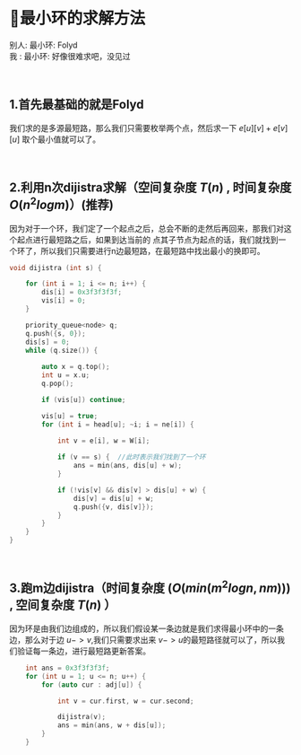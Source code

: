 #  🍂最小环的求解方法 


   别人: 最小环: Folyd  
   我  : 最小环: 好像很难求吧，没见过
  
  <br>
   
##  1.首先最基础的就是Folyd
   
   我们求的是多源最短路，那么我们只需要枚举两个点，然后求一下  $e[u][v] + e[v][u]$ 取个最小值就可以了。
  
 <br>
 
   
## 2.利用n次dijistra求解（空间复杂度 $T(n)$ , 时间复杂度 $O(n^2logm)$）(推荐)

   因为对于一个环，我们定了一个起点之后，总会不断的走然后再回来，那我们对这个起点进行最短路之后，如果到达当前的
   点其子节点为起点的话，我们就找到一个环了，所以我们只需要进行n边最短路，在最短路中找出最小的换即可。
   
```C++
void dijistra (int s) {

	for (int i = 1; i <= n; i++) {
		dis[i] = 0x3f3f3f3f;
		vis[i] = 0;
	}

	priority_queue<node> q;
	q.push({s, 0});
	dis[s] = 0;
	while (q.size()) {
  
		auto x = q.top();
		int u = x.u;
		q.pop();

		if (vis[u]) continue;

		vis[u] = true;
		for (int i = head[u]; ~i; i = ne[i]) {
			
			int v = e[i], w = W[i];

			if (v == s) {  //此时表示我们找到了一个环
				ans = min(ans, dis[u] + w);
			}

			if (!vis[v] && dis[v] > dis[u] + w) {
				dis[v] = dis[u] + w;
				q.push({v, dis[v]});
			}
		}
	}
}
```

<br>

## 3.跑m边dijistra（时间复杂度 $(O(min(m^2logn, nm)))$ , 空间复杂度 $T(n)$ ）
 
   因为环是由我们边组成的，所以我们假设某一条边就是我们求得最小环中的一条边，那么对于边 $u->v$,我们只需要求出来
   $v->u$的最短路径就可以了，所以我们验证每一条边，进行最短路更新答案。
   
```C++
	int ans = 0x3f3f3f3f;
	for (int u = 1; u <= n; u++) {
		for (auto cur : adj[u]) {

			int v = cur.first, w = cur.second;

			dijistra(v);
			ans = min(ans, w + dis[u]);
		}
	}
```
 
 

